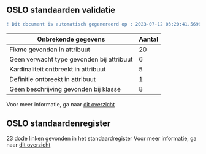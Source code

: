 ## OSLO standaarden validatie
```diff
! Dit document is automatisch gegenereerd op : 2023-07-12 03:20:41.569648
```

| Onbrekende gegevens               | Aantal  |
| ----------------------------              | --------------------------  |
| Fixme gevonden in attribuut               | 20  |
| Geen verwacht type gevonden bij attribuut | 6  |
| Kardinaliteit ontbreekt in attribuut      | 5  |
| Definitie ontbreekt in attribuut          | 1  |
| Geen beschrijving gevonden bij klasse     | 8  |

Voor meer informatie, ga naar [dit overzicht](output/controle_applicatieprofiel.md)

## OSLO standaardenregister

23 dode linken gevonden in het standaardregister
Voor meer informatie, ga naar [dit overzicht](output/dead_links.md)